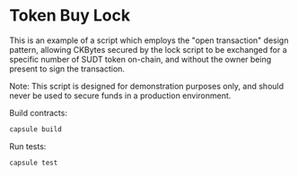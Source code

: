 # Token Buy Lock

This is an example of a script which employs the "open transaction" design pattern, allowing CKBytes secured by the lock script to be exchanged for a specific number of SUDT token on-chain, and without the owner being present to sign the transaction. 

Note: This script is designed for demonstration purposes only, and should never be used to secure funds in a production environment.

Build contracts:

``` sh
capsule build
```

Run tests:

``` sh
capsule test
```
